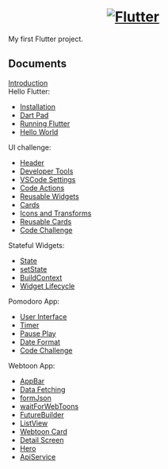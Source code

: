 <a href="https://flutter.dev/">
  <h1 align="center">
    <picture>
      <source media="(prefers-color-scheme: dark.md)" srcset="https://storage.googleapis.com/cms-storage-bucket/6e19fee6b47b36ca613f.png">
      <img alt="Flutter" src="https://storage.googleapis.com/cms-storage-bucket/c823e53b3a1a7b0d36a9.png">
    </picture>
  </h1>
</a>

My first Flutter project.

## Documents

[Introduction](docs/Introduction.md)  
Hello Flutter:

- [Installation](docs/Installation.md)
- [Dart Pad](https://dartpaddocsdev/.md)
- [Running Flutter](docs/Running%20Flutter.md)
- [Hello World](docs/Hello%20World.md)

UI challenge:

- [Header](docs/Header.md)
- [Developer Tools](docs/Developer%20Tools.md)
- [VSCode Settings](docs/VSCode%20Settings.md)
- [Code Actions](https://codedocsvisualstudiodocscom/docs/editor/refactoring.md)
- [Reusable Widgets](docs/Reusable%20Widgets.md)
- [Cards](docs/Cards.md)
- [Icons and Transforms](docs/Icons%20and%20Transforms.md)
- [Reusable Cards](docs/Reusable%20Cards.md)
- [Code Challenge](docs/Code%20Challenge%20for%20UI%20challenge.md)

Stateful Widgets:

- [State](docs/State.md)
- [setState](docs/setState.md)
- [BuildContext](docs/BuildContext.md)
- [Widget Lifecycle](docs/Widget%20Lifecycle.md)

Pomodoro App:

- [User Interface](docs/User%20Interface.md)
- [Timer](docs/Timer.md)
- [Pause Play](docs/Pause%20Play.md)
- [Date Format](docs/Date%20Format.md)
- [Code Challenge](docs/Code%20Challenge%20for%20Pomodoro%20app.md)

Webtoon App:

- [AppBar](docs/AppBar.md)
- [Data Fetching](docs/Data%20Fetching.md)
- [formJson](docs/formJson.md)
- [waitForWebToons](docs/waitForWebToons.md)
- [FutureBuilder](docs/FutureBuilder.md)
- [ListView](docs/ListView.md)
- [Webtoon Card](docs/Webtoon%20Card.md)
- [Detail Screen](docs/Detail%20Screen.md)
- [Hero](docs/Header.md)
- [ApiService](docs/ApiService.md)
